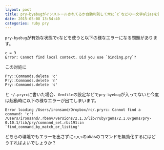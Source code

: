 ```yaml
---
layout: post
title: pry-byebugがインストールされてるか自動判別して常に`c`などの一文字aliasを使わない方法
date: 2015-05-08 13:54:40
categories: ruby pry
---
```

<p><code>pry-byebug</code>が有効な状態で<code>c</code>などを使うと以下の様なエラーになる問題があります。</p>

```
c = 3
Error: Cannot find local context. Did you use `binding.pry`?
```

<p>この対処に</p>

```
Pry::Commands.delete 'c'
Pry::Commands.delete 'n'
Pry::Commands.delete 's'
```

<p>と <code>~/.pryrc</code>に書いた場合、<code>Gemfile</code>の設定などで<code>pry-byebug</code>が入ってないと今度は起動時に以下の様なエラーが出てしまいます。</p>

```
Error loading /Users/ironsand/Dropbox/rc/.pryrc: Cannot find a command: 'c'!
/Users/ironsand/.rbenv/versions/2.1.3/lib/ruby/gems/2.1.0/gems/pry-0.10.1/lib/pry/command_set.rb:191:in `find_command_by_match_or_listing'
```

<p>どちらの環境でもエラーを出さずに<code>c</code>,<code>n</code>,<code>s</code>のaliasのコマンドを無効化するにはどうすればよいでしょうか？</p>
